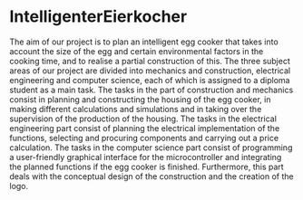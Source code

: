 # IntelligenterEierkocher
The aim of our project is to plan an intelligent egg cooker that takes into account the size of the
egg and certain environmental factors in the cooking time, and to realise a partial construction of
this. The three subject areas of our project are divided into mechanics and construction, electrical
engineering and computer science, each of which is assigned to a diploma student as a main task.
The tasks in the part of construction and mechanics consist in planning and constructing the
housing of the egg cooker, in making different calculations and simulations and in taking over the
supervision of the production of the housing.
The tasks in the electrical engineering part consist of planning the electrical implementation of the
functions, selecting and procuring components and carrying out a price calculation.
The tasks in the computer science part consist of programming a user-friendly graphical interface for
the microcontroller and integrating the planned functions if the egg cooker is finished. Furthermore,
this part deals with the conceptual design of the construction and the creation of the logo.
